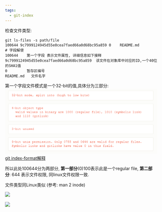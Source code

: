 ```yaml
---
tags:
  - git-index
---
```

检查文件类型:
```
git ls-files -s path/file
100644 9c7999124945d55e0cea7faed66a0d68bc95a859 0    README.md
# 字段解使
100644    第一个字段 表示文件属性, 详细信息如下接释
9c7999124945d55e0cea7faed66a0d68bc95a859  该文件在对象库中对应的ID,一个40位的SHA1值
0         暂存区编号
README.md   文件名字
```

第一个字段文件模式是一个32-bit的值,具体分为三部分: 
![](./images/git_ls_files_mode.png)
[git index-format解释](https://git-scm.com/docs/index-format)

所以此处100644分为两部分,  **第一部分**(0)100表示此是一个regular file, **第二部分**: 644 表示文件权限, 同linux文件权限一致.

文件类型同Linux类似 (参考: man 2 inode)

![](../images/file_type.png)

![](../images/file_permission.png)


